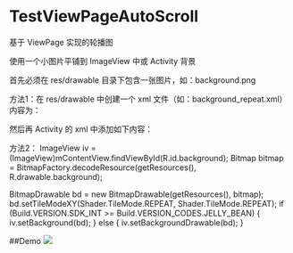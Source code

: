 # TestViewPageAutoScroll
基于 ViewPage 实现的轮播图

使用一个小图片平铺到 ImageView 中或 Activity 背景

首先必须在 res/drawable 目录下包含一张图片，如：background.png

方法1：在 res/drawable 中创建一个 xml 文件（如：background_repeat.xml）内容为：
<bitmap xmlns:android="http://schemas.android.com/apk/res/android"
    android:src="@drawable/background"
    android:tileMode="repeat"
    />
    
然后再 Activity 的 xml 中添加如下内容：
<LinearLayout xmlns:android="http://schemas.android.com/apk/res/android"
    android:orientation="vertical"
    android:layout_width="fill_parent"
    android:layout_height="fill_parent"
    android:background="@drawable/background_repeat"
    />
    
方法2：
ImageView iv = (ImageView)mContentView.findViewById(R.id.background);
Bitmap bitmap = BitmapFactory.decodeResource(getResources(), R.drawable.background);

BitmapDrawable bd = new BitmapDrawable(getResources(), bitmap);
bd.setTileModeXY(Shader.TileMode.REPEAT, Shader.TileMode.REPEAT);
if (Build.VERSION.SDK_INT >= Build.VERSION_CODES.JELLY_BEAN) {
    iv.setBackground(bd);
}
else {
    iv.setBackgroundDrawable(bd);
}
      
##Demo
![](https://github.com/wzhnsc/TestViewPageAutoScroll/blob/master/gif/TestViewPageAutoScroll.gif)
